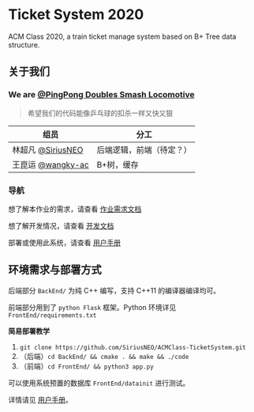 # Ticket System 2020

ACM Class 2020, a train ticket manage system based on B+ Tree data structure.



## 关于我们

### We are [@PingPong Doubles Smash Locomotive](https://github.com/SiriusNEO/ACMClass-TicketSystem)

> 希望我们的代码能像乒乓球的扣杀一样又快又狠


|  组员   | 分工  |
|  ----  | ----  |
| 林超凡 [@SiriusNEO](https://github.com/siriusneo)  | 后端逻辑，前端（待定？） |
| 王崑运 [@wangky-ac](https://github.com/wangky-ac) | B+树，缓存 |



### 导航

想了解本作业的需求，请查看 [作业需求文档](Document/AssignmentRequirement)

想了解开发情况，请查看 [开发文档](Document/Development/开发文档.pdf)

部署或使用此系统，请查看 [用户手册](FrontEnd/static/doc/help.pdf)



## 环境需求与部署方式

后端部分 `BackEnd/` 为纯 C++ 编写，支持 C++11 的编译器编译均可。

前端部分用到了 `python Flask` 框架。Python 环境详见 `FrontEnd/requirements.txt`

**简易部署教学**

1. `git clone https://github.com/SiriusNEO/ACMClass-TicketSystem.git`
2. （后端）`cd BackEnd/ && cmake . && make && ./code`
3. （前端）`cd FrontEnd/ && python3 app.py`

可以使用系统预置的数据库 `FrontEnd/datainit` 进行测试。

详情请见 [用户手册](FrontEnd/static/doc/help.pdf)。


